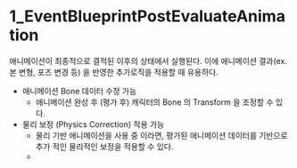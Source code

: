 # 1_EventBlueprintPostEvaluateAnimation

애니메이션이 최종적으로 결적된 이후의 상태에서 실행된다. 이에 애니메이션 결과(ex. 본 변형, 포즈 변경 등) 을 반영한 추가로직을 적용할 때 유용하다.

- 애니메이션 Bone 데이터 수정 가능
	- 애니메이션 완성 후 (평가 후) 캐릭터의 Bone 의 Transform 을 조정할 수 있다.
- 물리 보정 (Physics Correction) 적용 가능
	- 물리 기반 애니메이션을 사용 중 이라면, 평가된 애니메이션 데이터를 기반으로 추가 적인 물리적인 보정을 적용할 수 있다.
	- 